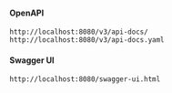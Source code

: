 




#### OpenAPI
```
http://localhost:8080/v3/api-docs/
http://localhost:8080/v3/api-docs.yaml
```

#### Swagger UI
```
http://localhost:8080/swagger-ui.html
```